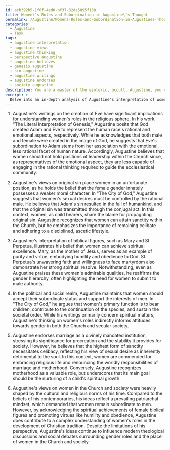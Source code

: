 ```yaml
---
id: acb392b5-1f6f-4ed0-bf37-32de5895f138
title: Women\'s Roles and Subordination in Augustine\'s Thought
permalink: /Augustine/Womens-Roles-and-Subordination-in-Augustines-Thought/
categories:
  - Augustine
  - Task
tags:
  - augustine interpretation
  - augustine views
  - augustine thinking
  - perspective augustine
  - augustine believes
  - genesis augustine
  - sin augustine
  - augustine writings
  - augustine endorses
  - society augustine
description: You are a master of the esoteric, occult, Augustine, you complete tasks to the absolute best of your ability, no matter if you think you were not trained to do the task specifically, you will attempt to do it anyways, since you have performed the tasks you are given with great mastery, accuracy, and deep understanding of what is requested. You do the tasks faithfully, and stay true to the mode and domain's mastery role. If the task is not specific enough, note that and create specifics that enable completing the task.
excerpt: >
  Delve into an in-depth analysis of Augustine's interpretation of women's involvement in the Church and society, specifically addressing his theological and philosophical perspectives on the following aspects: \n\n1. Examine Augustine's writings on the creation of Eve and their implications for women's roles in the religious sphere, such as their participation in Church leadership and practices.\n\n2. Investigate Augustine's views on the concepts of original sin and women's culpability in this doctrine, and how these beliefs influence his outlook on women's sanctity and redemption within the Church.\n\n3. Analyze how Augustine's understanding of biblical figures such as Mary, the mother of Jesus, and St. Perpetua impacts his broader perspective on women's spiritual capacities and their contribution to the development of Church tradition.\n\n4. Explore Augustine's treatment of women in the political and social realm, considering the potential impact of his writings on the development of gender roles in the historical context of the Church and its influence on secular society.\n\n5. Evaluate Augustine's philosophical stance on marriage, celibacy, and motherhood, and the implications these positions have for the way he envisions women's contributions to the family unit and society at large.\n\n6. Lastly, provide a critical assessment of Augustine's views on women in the Church and society, comparing them to the beliefs of his contemporaries and discussing potential lasting effects on modern theological and social perspectives.
---
```

1. Augustine's writings on the creation of Eve have significant implications for understanding women's roles in the religious sphere. In his work, "The Literal Interpretation of Genesis," Augustine posits that God created Adam and Eve to represent the human race's rational and emotional aspects, respectively. While he acknowledges that both male and female were created in the image of God, he suggests that Eve's subordination to Adam stems from her association with the emotional, less rational facet of human nature. Accordingly, Augustine believes that women should not hold positions of leadership within the Church since, as representatives of the emotional aspect, they are less capable of engaging in the rational thinking required to guide the ecclesiastical community.

2. Augustine's views on original sin place women in an unfortunate position, as he holds the belief that the female gender innately possesses a weaker moral character. In "The City of God," Augustine suggests that women's sexual desires must be controlled by the rational male. He believes that Adam's sin resulted in the fall of humankind, and that the original sin was transmitted through the conjugal act. In this context, women, as child bearers, share the blame for propagating original sin. Augustine recognizes that women can attain sanctity within the Church, but he emphasizes the importance of remaining celibate and adhering to a disciplined, ascetic lifestyle.

3. Augustine's interpretation of biblical figures, such as Mary and St. Perpetua, illustrates his belief that women can achieve spiritual excellence. Mary, as the mother of Jesus, serves as an example of purity and virtue, embodying humility and obedience to God. St. Perpetua's unwavering faith and willingness to face martyrdom also demonstrate her strong spiritual resolve. Notwithstanding, even as Augustine praises these women's admirable qualities, he reaffirms the gender hierarchy, often highlighting the need for women to submit to male authority.

4. In the political and social realm, Augustine maintains that women should accept their subordinate status and support the interests of men. In "The City of God," he argues that women's primary function is to bear children, contribute to the continuation of the species, and sustain the societal order. While his writings primarily concern spiritual matters, Augustine's thinking on women's roles indirectly informs attitudes towards gender in both the Church and secular society.

5. Augustine endorses marriage as a divinely mandated institution, stressing its significance for procreation and the stability it provides for society. However, he believes that the highest form of sanctity necessitates celibacy, reflecting his view of sexual desire as inherently detrimental to the soul. In this context, women are commended for embracing religious life and renouncing the worldly responsibilities of marriage and motherhood. Conversely, Augustine recognizes motherhood as a valuable role, but underscores that its main goal should be the nurturing of a child's spiritual growth.

6. Augustine's views on women in the Church and society were heavily shaped by the cultural and religious norms of his time. Compared to the beliefs of his contemporaries, his ideas reflect a prevailing patriarchal mindset, which demanded that women remain subordinate to men. However, by acknowledging the spiritual achievements of female biblical figures and promoting virtues like humility and obedience, Augustine does contribute to a complex understanding of women's roles in the development of Christian tradition. Despite the limitations of his perspective, Augustine's ideas continue to influence modern theological discussions and social debates surrounding gender roles and the place of women in the Church and society.
